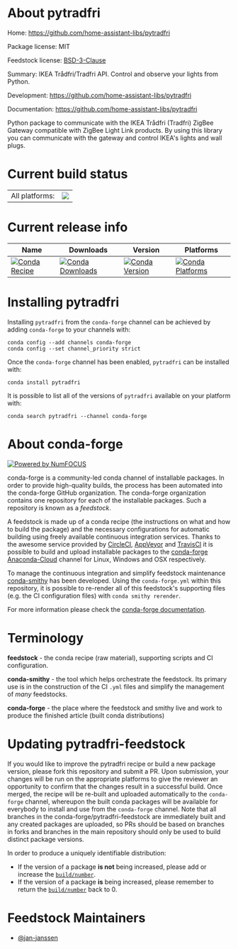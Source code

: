 About pytradfri
===============

Home: https://github.com/home-assistant-libs/pytradfri

Package license: MIT

Feedstock license: [BSD-3-Clause](https://github.com/conda-forge/pytradfri-feedstock/blob/master/LICENSE.txt)

Summary: IKEA Trådfri/Tradfri API. Control and observe your lights from Python.

Development: https://github.com/home-assistant-libs/pytradfri

Documentation: https://github.com/home-assistant-libs/pytradfri

Python package to communicate with the IKEA Trådfri (Tradfri)
ZigBee Gateway compatible with ZigBee Light Link products. By
using this library you can communicate with the gateway and
control IKEA's lights and wall plugs.


Current build status
====================


<table><tr><td>All platforms:</td>
    <td>
      <a href="https://dev.azure.com/conda-forge/feedstock-builds/_build/latest?definitionId=11810&branchName=master">
        <img src="https://dev.azure.com/conda-forge/feedstock-builds/_apis/build/status/pytradfri-feedstock?branchName=master">
      </a>
    </td>
  </tr>
</table>

Current release info
====================

| Name | Downloads | Version | Platforms |
| --- | --- | --- | --- |
| [![Conda Recipe](https://img.shields.io/badge/recipe-pytradfri-green.svg)](https://anaconda.org/conda-forge/pytradfri) | [![Conda Downloads](https://img.shields.io/conda/dn/conda-forge/pytradfri.svg)](https://anaconda.org/conda-forge/pytradfri) | [![Conda Version](https://img.shields.io/conda/vn/conda-forge/pytradfri.svg)](https://anaconda.org/conda-forge/pytradfri) | [![Conda Platforms](https://img.shields.io/conda/pn/conda-forge/pytradfri.svg)](https://anaconda.org/conda-forge/pytradfri) |

Installing pytradfri
====================

Installing `pytradfri` from the `conda-forge` channel can be achieved by adding `conda-forge` to your channels with:

```
conda config --add channels conda-forge
conda config --set channel_priority strict
```

Once the `conda-forge` channel has been enabled, `pytradfri` can be installed with:

```
conda install pytradfri
```

It is possible to list all of the versions of `pytradfri` available on your platform with:

```
conda search pytradfri --channel conda-forge
```


About conda-forge
=================

[![Powered by NumFOCUS](https://img.shields.io/badge/powered%20by-NumFOCUS-orange.svg?style=flat&colorA=E1523D&colorB=007D8A)](http://numfocus.org)

conda-forge is a community-led conda channel of installable packages.
In order to provide high-quality builds, the process has been automated into the
conda-forge GitHub organization. The conda-forge organization contains one repository
for each of the installable packages. Such a repository is known as a *feedstock*.

A feedstock is made up of a conda recipe (the instructions on what and how to build
the package) and the necessary configurations for automatic building using freely
available continuous integration services. Thanks to the awesome service provided by
[CircleCI](https://circleci.com/), [AppVeyor](https://www.appveyor.com/)
and [TravisCI](https://travis-ci.com/) it is possible to build and upload installable
packages to the [conda-forge](https://anaconda.org/conda-forge)
[Anaconda-Cloud](https://anaconda.org/) channel for Linux, Windows and OSX respectively.

To manage the continuous integration and simplify feedstock maintenance
[conda-smithy](https://github.com/conda-forge/conda-smithy) has been developed.
Using the ``conda-forge.yml`` within this repository, it is possible to re-render all of
this feedstock's supporting files (e.g. the CI configuration files) with ``conda smithy rerender``.

For more information please check the [conda-forge documentation](https://conda-forge.org/docs/).

Terminology
===========

**feedstock** - the conda recipe (raw material), supporting scripts and CI configuration.

**conda-smithy** - the tool which helps orchestrate the feedstock.
                   Its primary use is in the construction of the CI ``.yml`` files
                   and simplify the management of *many* feedstocks.

**conda-forge** - the place where the feedstock and smithy live and work to
                  produce the finished article (built conda distributions)


Updating pytradfri-feedstock
============================

If you would like to improve the pytradfri recipe or build a new
package version, please fork this repository and submit a PR. Upon submission,
your changes will be run on the appropriate platforms to give the reviewer an
opportunity to confirm that the changes result in a successful build. Once
merged, the recipe will be re-built and uploaded automatically to the
`conda-forge` channel, whereupon the built conda packages will be available for
everybody to install and use from the `conda-forge` channel.
Note that all branches in the conda-forge/pytradfri-feedstock are
immediately built and any created packages are uploaded, so PRs should be based
on branches in forks and branches in the main repository should only be used to
build distinct package versions.

In order to produce a uniquely identifiable distribution:
 * If the version of a package **is not** being increased, please add or increase
   the [``build/number``](https://docs.conda.io/projects/conda-build/en/latest/resources/define-metadata.html#build-number-and-string).
 * If the version of a package **is** being increased, please remember to return
   the [``build/number``](https://docs.conda.io/projects/conda-build/en/latest/resources/define-metadata.html#build-number-and-string)
   back to 0.

Feedstock Maintainers
=====================

* [@jan-janssen](https://github.com/jan-janssen/)

